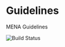 # Guidelines
MENA Guidelines

![Build Status](https://travis-ci.org/sbshara/Guidelines.svg?branch=master)
